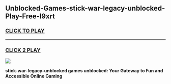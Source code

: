 
## Unblocked-Games-stick-war-legacy-unblocked-Play-Free-l9xrt
<h3>
<a href="https://premium76.site?title=stick-war-legacy-unblocked&ref=18A1">CLICK TO PLAY</a></h3>
<hr>

<h3>
<a href="https://premium76.site?title=stick-war-legacy-unblocked&ref=18A1">CLICK 2 PLAY</a>
  
</h3>

<a href="https://premium76.site?title=stick-war-legacy-unblocked&ref=18A1"><img src="https://clearcache.store/games.png"></a>


**stick-war-legacy-unblocked games unblocked: Your Gateway to Fun and Accessible Online Gaming**
